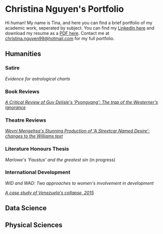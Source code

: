 # Christina Nguyen's Portfolio
Hi human! My name is Tina, and here you can find a brief portfolio of my academic work, seperated by subject.
You can find my [LinkedIn here](https://www.linkedin.com/in/cnguyen99/) and download my resume as a [PDF here](https://github.com/TorontoYYZ/Portfolio/blob/main/Resume.pdf). Contact me at christina.nguyen99@hotmail.com for 
my full portfolio.

## Humanities

### Satire
*Evidence for astrological charts*

### Book Reviews
[*A Critical Review of Guy Delisle's 'Pyongyang': The trap of the Westerner's ignorance*](https://github.com/TorontoYYZ/Portfolio/blob/main/A%20Critical%20Review%20of%20Guy%20Delisle's%20'Pyongyang'.pdf)

### Theatre Reviews
[*Weyni Mengehsa's Stunning Production of 'A Streetcar Named Desire': changes to the Williams text*](https://github.com/TorontoYYZ/Portfolio/blob/main/Review%20of%20'Streetcar'.pdf)

### Literature Honours Thesis
*Marlowe's 'Faustus' and the greatest sin* (in progress)

### International Development
*WID and WAD: Two approaches to women's involvement in development*


[*A case study of Venezuela's collapse, 2015*](https://github.com/TorontoYYZ/Portfolio/blob/main/Venezuela%20Policy.pdf)

## Data Science

## Physical Sciences



